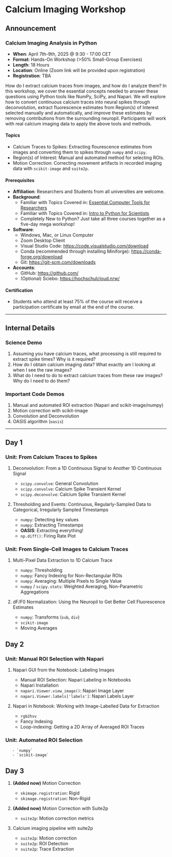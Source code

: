 # Calcium Imaging Workshop 

## Announcement

### Calcium Imaging Analysis in Python
  - **When**: April 7th-9th, 2025 @ 9:30 - 17:00 CET
  - **Format**: Hands-On Workshop (>50% Small-Group Exercises)
  - **Length**: 18 Hours
  - **Location**: Online (Zoom link will be provided upon registration)
  - **Registration**: TBA


How do I extract calcium traces from images, and how do I analyze them? In this workshop, we cover the essential concepts needed to answer these questions using Python tools like NumPy, SciPy, and Napari. We will explore how to convert continuous calcium traces into neural spikes through deconvolution, extract fluorescence estimates from Region(s) of Interest selected manually and automatically, and improve these estimates by removing contributions from the surrounding neuropil. Participants will work with real calcium imaging data to apply the above tools and methods.  

#### Topics
  - Calcium Traces to Spikes: Extracting flourescence estimates from images and converting them to spikes through `numpy` and `scipy`. 
  - Region(s) of Interest: Manual and automated method for selecting ROIs. 
  - Motion Correction: Correcting movement artifacts in recorded imaging data with `scikit-image` and `suite2p`.   

#### Prerequisites
- **Affiliation**: Researchers and Students from all universities are welcome.  
- **Background**: 
    - Familiar with Topics Covered in: [Essential Computer Tools for Researchers](TBA) 
    - Familiar with Topics Covered in: [Intro to Python for Scientists](TBA)
    - Completely New to Python?  Just take all three courses together as a five-day mega workshop! 
- **Software**: 
  - Windows, Mac, or Linux Computer
  - Zoom Desktop Client
  - Visual Studio Code: https://code.visualstudio.com/download
  - Conda (recommended through installing Miniforge): https://conda-forge.org/download
  - Git: https://git-scm.com/downloads
- **Accounts**:
  - GitHub: https://github.com/
  - (Optional) Sciebo: https://hochschulcloud.nrw/

#### Certification
  - Students who attend at least 75% of the course will receive a participation certificate by email at the end of the course.

---

## Internal Details

### Science Demo
1. Assuming you have calcium traces, what processing is still required to extract spike times? Why is it required? 
2. How do I obtain calcium imaging data? What exactly am I looking at when I see the raw images? 
3. What do I need to do to extract calcium traces from these raw images? Why do I need to do them?  

### Important Code Demos 
1. Manual and automated ROI extraction (Napari and scikit-image/numpy)
2. Motion correction with scikit-image
3. Convolution and Deconvolution 
4. OASIS algorithm (`oasis`) 

---
## Day 1

### Unit: From Calcium Traces to Spikes
  1. Deconvolution: From a 1D Continuous Signal to Another 1D Continuous Signal
     - `scipy.convolve`: General Convolution  
     - `scipy.convolve`: Calcium Spike Transient Kernel  
     - `scipy.deconvolve`: Calcium Spike Transient Kernel  

  2. Thresholding and Events: Continuous, Regularly-Sampled Data to Categorical, Irregularly Sampled Timestamps   
      - `numpy`: Detecting key values  
      - `numpy`: Extracting Timestamps  
      - **OASIS**: Extracting everything!  
      - `np.diff()`: Firing Rate Plot  

### Unit: From Single-Cell Images to Calcium Traces

  1. Multi-Pixel Data Extraction to 1D Calcium Trace
     - `numpy`: Thresholding  
     - `numpy`: Fancy Indexing for Non-Rectangular ROIs  
     - `numpy`: Averaging: Multiple Pixels to Single Value  
     - `numpy` / `scipy.stats`: Weighted Averaging, Non-Parametric Aggregations  

  2. dF/F0 Normalization: Using the Neuropil to Get Better Cell Fluorescence Estimates
     
     - `numpy`: Transforms (`sub`, `div`)  
     - `scikit-image`  
     - Moving Averages  

## Day 2

### Unit: Manual ROI Selection with Napari

  1. Napari GUI from the Notebook: Labeling Images
     - Manual ROI Selection: Napari Labeling in Notebooks  
     - Napari Installation  
     - `napari.Viewer.view_image()`: Napari Image Layer  
     - `napari.Viewer.labels['labels']`: Napari Labels Layer  

  2. Napari in Notebook: Working with Image-Labelled Data for Extraction
     - `rgb2hsv`  
     - Fancy Indexing  
     - Loop-indexing: Getting a 2D Array of Averaged ROI Traces  

### Unit: Automated ROI Selection     
       - `numpy`  
       - `scikit-image`  

## Day 3

1. **(Added now)** Motion Correction
   
   - `skimage.registration`: Rigid  
   - `skimage.registration`: Non-Rigid 

2. **(Added now)** Motion Correction with Suite2p
   
   - `suite2p`: Motion correction metrics

3. Calcium imaging pipeline with suite2p
   
   - `suite2p`: Motion correction 
   - `suite2p`: ROI Detection  
   - `suite2p`: Trace Extraction  
